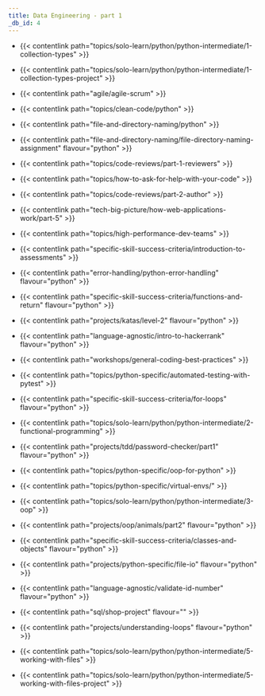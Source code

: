 ```yaml
---
title: Data Engineering - part 1
_db_id: 4
---
```


- {{< contentlink path="topics/solo-learn/python/python-intermediate/1-collection-types" >}}
- {{< contentlink path="topics/solo-learn/python/python-intermediate/1-collection-types-project" >}}
- {{< contentlink path="agile/agile-scrum" >}}
- {{< contentlink path="topics/clean-code/python" >}}
- {{< contentlink path="file-and-directory-naming/python" >}}
- {{< contentlink path="file-and-directory-naming/file-directory-naming-assignment" flavour="python" >}}
- {{< contentlink path="topics/code-reviews/part-1-reviewers" >}}
- {{< contentlink path="topics/how-to-ask-for-help-with-your-code" >}}
- {{< contentlink path="topics/code-reviews/part-2-author" >}}
- {{< contentlink path="tech-big-picture/how-web-applications-work/part-5" >}}
- {{< contentlink path="topics/high-performance-dev-teams" >}}
- {{< contentlink path="specific-skill-success-criteria/introduction-to-assessments" >}}
- {{< contentlink path="error-handling/python-error-handling" flavour="python" >}}
- {{< contentlink path="specific-skill-success-criteria/functions-and-return" flavour="python" >}}
- {{< contentlink path="projects/katas/level-2" flavour="python" >}}
- {{< contentlink path="language-agnostic/intro-to-hackerrank" flavour="python" >}}
- {{< contentlink path="workshops/general-coding-best-practices" >}}
- {{< contentlink path="topics/python-specific/automated-testing-with-pytest" >}}
- {{< contentlink path="specific-skill-success-criteria/for-loops" flavour="python" >}}
- {{< contentlink path="topics/solo-learn/python/python-intermediate/2-functional-programming" >}}
- {{< contentlink path="projects/tdd/password-checker/part1" flavour="python" >}}
- {{< contentlink path="topics/python-specific/oop-for-python" >}}
- {{< contentlink path="topics/python-specific/virtual-envs/" >}}
- {{< contentlink path="topics/solo-learn/python/python-intermediate/3-oop" >}}
- {{< contentlink path="projects/oop/animals/part2" flavour="python" >}}
- {{< contentlink path="specific-skill-success-criteria/classes-and-objects" flavour="python" >}}

- {{< contentlink path="projects/python-specific/file-io" flavour="python" >}}
- {{< contentlink path="language-agnostic/validate-id-number" flavour="python" >}}
- {{< contentlink path="sql/shop-project" flavour="" >}}
- {{< contentlink path="projects/understanding-loops" flavour="python" >}}
- {{< contentlink path="topics/solo-learn/python/python-intermediate/5-working-with-files" >}}
- {{< contentlink path="topics/solo-learn/python/python-intermediate/5-working-with-files-project" >}}

